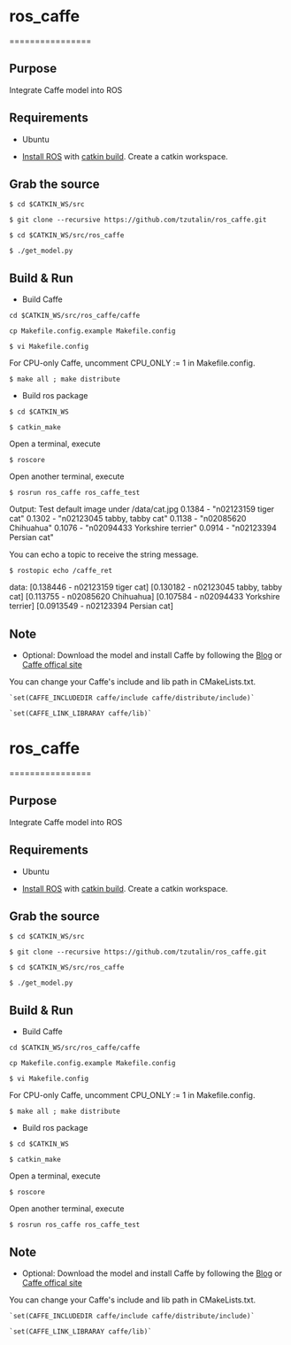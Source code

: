 # ros_caffe
================
## Purpose
Integrate Caffe model into ROS

## Requirements
* Ubuntu 

* [Install ROS](http://wiki.ros.org/ROS/Installation) with [catkin build](http://wiki.ros.org/ROS/Tutorials/InstallingandConfiguringROSEnvironment). Create a catkin workspace.

## Grab the source
`$ cd $CATKIN_WS/src`

`$ git clone --recursive https://github.com/tzutalin/ros_caffe.git`

`$ cd $CATKIN_WS/src/ros_caffe`

`$ ./get_model.py`

## Build & Run
* Build Caffe

`cd $CATKIN_WS/src/ros_caffe/caffe`

`cp Makefile.config.example Makefile.config`

`$ vi Makefile.config`

For CPU-only Caffe, uncomment CPU_ONLY := 1 in Makefile.config.

`$ make all ; make distribute`

* Build ros package

`$ cd $CATKIN_WS`

`$ catkin_make`

Open a terminal, execute

`$ roscore`

Open another terminal, execute

`$ rosrun ros_caffe ros_caffe_test`

Output:
Test default image under /data/cat.jpg
0.1384 - "n02123159 tiger cat"
0.1302 - "n02123045 tabby, tabby cat"
0.1138 - "n02085620 Chihuahua"
0.1076 - "n02094433 Yorkshire terrier"
0.0914 - "n02123394 Persian cat"


You can echo a topic to receive the string message.

`$ rostopic echo /caffe_ret`

data: [0.138446 - n02123159 tiger cat]
[0.130182 - n02123045 tabby, tabby cat]
[0.113755 - n02085620 Chihuahua]
[0.107584 - n02094433 Yorkshire terrier]
[0.0913549 - n02123394 Persian cat]

## Note

* Optional: Download the model and install Caffe by following the [Blog](http://tzutalin.blogspot.tw/2015/06/setup-caffe.html) or [Caffe offical site](http://caffe.berkeleyvision.org/installation.html)

You can change your Caffe's include and lib path in CMakeLists.txt. 

	`set(CAFFE_INCLUDEDIR caffe/include caffe/distribute/include)`
	
	`set(CAFFE_LINK_LIBRARAY caffe/lib)`
# ros_caffe
================
## Purpose
Integrate Caffe model into ROS

## Requirements
* Ubuntu 

* [Install ROS](http://wiki.ros.org/ROS/Installation) with [catkin build](http://wiki.ros.org/ROS/Tutorials/InstallingandConfiguringROSEnvironment). Create a catkin workspace.

## Grab the source
`$ cd $CATKIN_WS/src`

`$ git clone --recursive https://github.com/tzutalin/ros_caffe.git`

`$ cd $CATKIN_WS/src/ros_caffe`

`$ ./get_model.py`

## Build & Run
* Build Caffe

`cd $CATKIN_WS/src/ros_caffe/caffe`

`cp Makefile.config.example Makefile.config`

`$ vi Makefile.config`

For CPU-only Caffe, uncomment CPU_ONLY := 1 in Makefile.config.

`$ make all ; make distribute`

* Build ros package

`$ cd $CATKIN_WS`

`$ catkin_make`

Open a terminal, execute

`$ roscore`

Open another terminal, execute

`$ rosrun ros_caffe ros_caffe_test`

## Note

* Optional: Download the model and install Caffe by following the [Blog](http://tzutalin.blogspot.tw/2015/06/setup-caffe.html) or [Caffe offical site](http://caffe.berkeleyvision.org/installation.html)

You can change your Caffe's include and lib path in CMakeLists.txt. 

	`set(CAFFE_INCLUDEDIR caffe/include caffe/distribute/include)`
	
	`set(CAFFE_LINK_LIBRARAY caffe/lib)`
